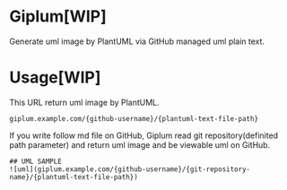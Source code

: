 # Giplum[WIP]
Generate uml image by PlantUML via GitHub managed uml plain text.

# Usage[WIP]
This URL return uml image by PlantUML.
```
giplum.example.com/{github-username}/{plantuml-text-file-path}
```

If you write follow md file on GitHub, Giplum read git repository(definited path parameter) and return uml image and be viewable uml on GitHub.
```
## UML SAMPLE
![uml](giplum.example.com/{github-username}/{git-repository-name}/{plantuml-text-file-path})
```

